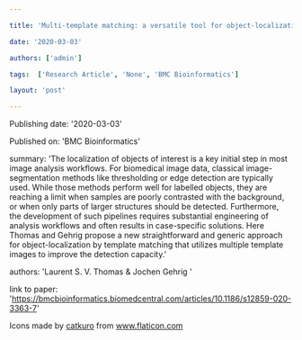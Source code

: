 ---
title: 'Multi-template matching: a versatile tool for object-localization in microscopy images  '
date: '2020-03-03'
authors: ['admin']
tags:  ['Research Article', 'None', 'BMC Bioinformatics']
layout: 'post'
---
Publishing date: '2020-03-03'

Published on: 'BMC Bioinformatics'

summary: 'The localization of objects of interest is a key initial step in most image analysis workflows. For biomedical image data, classical image-segmentation methods like thresholding or edge detection are typically used. While those methods perform well for labelled objects, they are reaching a limit when samples are poorly contrasted with the background, or when only parts of larger structures should be detected. Furthermore, the development of such pipelines requires substantial engineering of analysis workflows and often results in case-specific solutions. Here Thomas and Gehrig propose a new straightforward and generic approach for object-localization by template matching that utilizes multiple template images to improve the detection capacity.'

authors: 'Laurent S. V. Thomas & Jochen Gehrig '

link to paper: 'https://bmcbioinformatics.biomedcentral.com/articles/10.1186/s12859-020-3363-7'

Icons made by <a href="https://www.flaticon.com/free-icon/bookshelves_3576884" title="catkuro">catkuro</a> from <a href="https://www.flaticon.com/" title="Flaticon"> www.flaticon.com</a>
